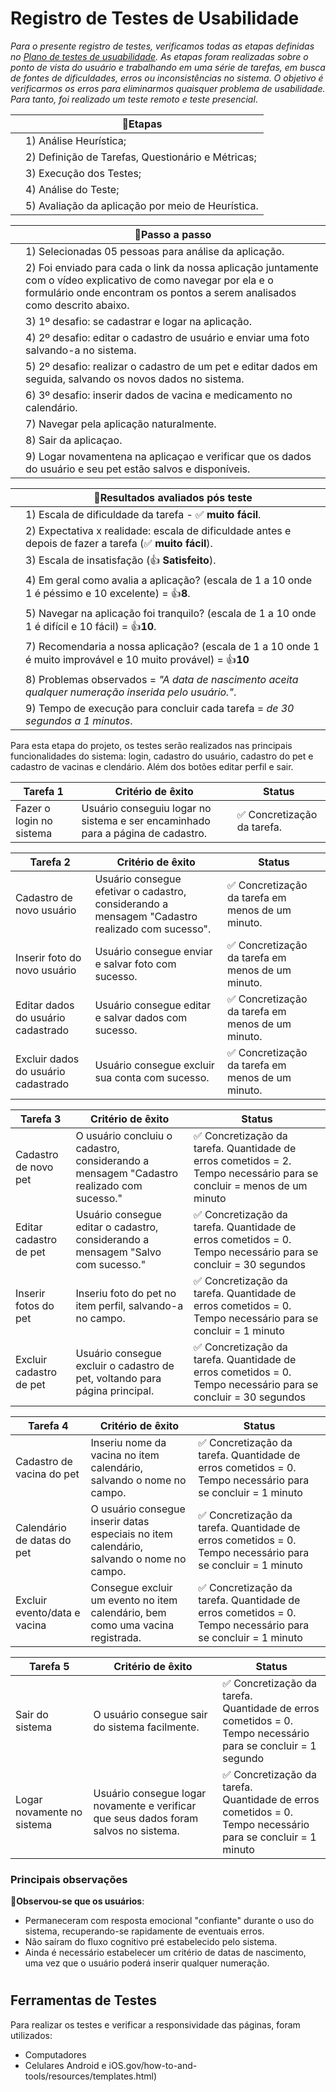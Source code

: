 # Registro de Testes de Usabilidade

*Para o presente registro de testes, verificamos todas as etapas definidas no
[Plano de testes de usuabilidade](https://github.com/ICEI-PUC-Minas-PMV-ADS/PetCare-/blob/main/docs/10-Plano%20de%20Testes%20de%20Usabilidade.md).
As etapas foram realizadas sobre o ponto de vista do usuário e trabalhando em uma série de tarefas, em busca de fontes de dificuldades, erros ou inconsistências no sistema.
O objetivo é verificarmos os erros para eliminarmos quaisquer problema de usabilidade.
Para tanto, foi realizado um teste remoto e teste presencial*.

|   | **📌Etapas**
| ------------------- | ------------------- |
||1) Análise Heurística;
||2) Definição de Tarefas, Questionário e Métricas;
||3) Execução dos Testes;
||4) Análise do Teste;
||5) Avaliação da aplicação por meio de Heurística.

|   | **📌Passo a passo**
| ------------------- | ------------------- |
||1) Selecionadas 05 pessoas para análise da aplicação.
||2) Foi enviado para cada o link da nossa aplicação juntamente com o vídeo explicativo de como navegar por ela e o formulário onde encontram os pontos a serem analisados como descrito abaixo.
||3) 1º desafio: se cadastrar e logar na aplicação.
||4) 2º desafio: editar o cadastro de usuário e enviar uma foto salvando-a no sistema.
||5) 2º desafio: realizar o cadastro de um pet e editar dados em seguida, salvando os novos dados no sistema.
||6) 3º desafio: inserir dados de vacina e medicamento no calendário.
||7) Navegar pela aplicação naturalmente.
||8) Sair da aplicaçao.
||9) Logar novamentena na aplicaçao e verificar que os dados do usuário e seu pet estão salvos e disponíveis.

|   | **📌Resultados avaliados pós teste**
| ------------------- | ------------------- |
||1) Escala de dificuldade da tarefa - ✅ **muito fácil**.
||2) Expectativa x realidade: escala de dificuldade antes e depois de fazer a tarefa (✅ **muito fácil**).
||3) Escala de insatisfação (👍 **Satisfeito**).
||4) Em geral como avalia a aplicação? (escala de 1 a 10 onde 1 é péssimo e 10 excelente) = 👍**8**.
||5) Navegar na aplicação foi tranquilo? (escala de 1 a 10 onde 1 é difícil e 10 fácil) = 👍**10**.
||7) Recomendaria a nossa aplicação?  (escala de 1 a 10 onde 1 é muito improvável e 10 muito provável) = 👍**10**
||8) Problemas observados = *"A data de nascimento aceita qualquer numeração inserida pelo usuário."*.
||9) Tempo de execução para concluir cada tarefa = *de 30 segundos a 1 minutos*.

Para esta etapa do projeto, os testes serão realizados nas principais funcionalidades do sistema: login, cadastro do usuário, cadastro do pet e cadastro de vacinas e clendário. Além dos botões editar perfil e sair.

|Tarefa 1| Critério de êxito                                                               | Status                      |
|--------|---------------------------------------------------------------------------------|-----------------------------|
|Fazer o login no sistema | Usuário conseguiu logar no sistema e ser encaminhado para a página de cadastro. | ✅ Concretização da tarefa.

| Tarefa 2                            | Critério de êxito                                                                               | Status                               |
|-------------------------------------|-------------------------------------------------------------------------------------------------|--------------------------------------------------|
| Cadastro de novo usuário            | Usuário consegue efetivar o cadastro, considerando a mensagem "Cadastro realizado com sucesso". | ✅ Concretização da tarefa em menos de um minuto. |
| Inserir foto do novo usuário        | Usuário consegue enviar e salvar foto com sucesso.                                              | ✅ Concretização da tarefa em menos de um minuto. |
| Editar dados do usuário cadastrado  | Usuário consegue editar e salvar dados com sucesso.                                             | ✅ Concretização da tarefa em menos de um minuto. |
| Excluir dados do usuário cadastrado | Usuário consegue excluir sua conta com sucesso.                                                 | ✅ Concretização da tarefa em menos de um minuto. |

| Tarefa 3                | Critério de êxito                                                                        | Status                                                                                                   |
|-------------------------|------------------------------------------------------------------------------------------|----------------------------------------------------------------------------------------------------------------------|
| Cadastro de novo pet    | O usuário concluiu o cadastro, considerando a mensagem "Cadastro realizado com sucesso." | ✅ Concretização da tarefa. Quantidade de erros cometidos = 2. Tempo necessário para se concluir = menos de um minuto |
| Editar cadastro de pet  | Usuário consegue editar o cadastro, considerando a mensagem "Salvo com sucesso."         | ✅ Concretização da tarefa. Quantidade de erros cometidos = 0. Tempo necessário para se concluir = 30 segundos        |
| Inserir fotos do pet       | Inseriu foto do pet no item perfil, salvando-a no campo.                                 | ✅ Concretização da tarefa. Quantidade de erros cometidos = 0. Tempo necessário para se concluir = 1 minuto |
| Excluir cadastro de pet | Usuário consegue excluir o cadastro de pet, voltando para página principal.              | ✅ Concretização da tarefa. Quantidade de erros cometidos = 0. Tempo necessário para se concluir = 30 segundos        |

| Tarefa 4                   | Critério de êxito                                                                        | Status                                                                                         |
|----------------------------|------------------------------------------------------------------------------------------|------------------------------------------------------------------------------------------------------------|
| Cadastro de vacina do pet  | Inseriu nome da vacina no item calendário, salvando o nome no campo.                     | ✅ Concretização da tarefa. Quantidade de erros cometidos = 0. Tempo necessário para se concluir = 1 minuto |
| Calendário de datas do pet | O usuário consegue inserir datas especiais no item calendário, salvando o nome no campo. | ✅ Concretização da tarefa. Quantidade de erros cometidos = 0. Tempo necessário para se concluir = 1 minuto |
| Excluir evento/data e vacina | Consegue excluir um evento no item calendário, bem como uma vacina registrada.           | ✅ Concretização da tarefa. Quantidade de erros cometidos = 0. Tempo necessário para se concluir = 1 minuto |


| Tarefa 5                   | Critério de êxito                                                                    | Status                                                                                                                |
|----------------------------|--------------------------------------------------------------------------------------|-----------------------------------------------------------------------------------------------------------------------|
| Sair do sistema            | O usuário consegue sair do sistema facilmente.                                       | ✅ Concretização da tarefa. <br/>Quantidade de erros cometidos = 0. <br/>Tempo necessário para se concluir = 1 segundo |
| Logar novamente no sistema | Usuário consegue logar novamente e verificar que seus dados foram salvos no sistema. | ✅ Concretização da tarefa. <br/>Quantidade de erros cometidos = 0. <br/>Tempo necessário para se concluir = 1 minuto  |

### Principais observações

**📌Observou-se que os usuários**:

- Permaneceram com resposta emocional "confiante" durante o uso do sistema, recuperando-se rapidamente de eventuais erros.
- Não saíram do fluxo cognitivo pré estabelecido pelo sistema.
- Ainda é necessário estabelecer um critério de datas de nascimento, uma vez que o usuário poderá inserir qualquer numeração.
#
## Ferramentas de Testes
Para realizar os testes e verificar a responsividade das páginas, foram utilizados:
- Computadores
- Celulares Android e iOS.gov/how-to-and-tools/resources/templates.html)
